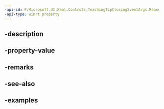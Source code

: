 ```yaml
---
-api-id: P:Microsoft.UI.Xaml.Controls.TeachingTipClosingEventArgs.Reason
-api-type: winrt property
---
```


## -description

## -property-value

## -remarks

## -see-also

## -examples

